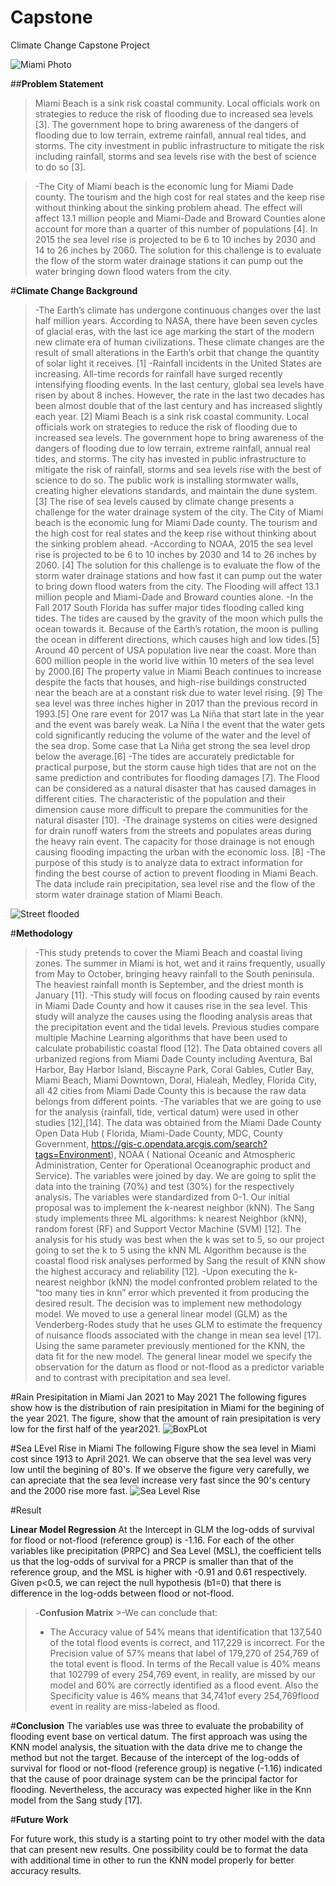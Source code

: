 # Capstone
Climate Change Capstone Project

![Miami Photo](Images/FLflood.jpg)


##**Problem Statement**

 > Miami Beach is a sink risk coastal community. Local officials work on strategies to reduce the risk of flooding due to increased sea levels [3]. The government hope to bring awareness of the dangers of flooding due to low terrain, extreme rainfall, annual real tides, and storms. The city investment in public infrastructure to mitigate the risk including rainfall, storms and sea levels rise with the best of science to do so [3].
  
>-The City of Miami beach is the economic lung for Miami Dade county. The tourism and the high cost for real states and the keep rise without thinking about the sinking problem ahead.  The effect will affect 13.1 million people and Miami-Dade and Broward Counties alone account for more than a quarter of this number of populations [4]. In 2015 the sea level rise is projected to be 6 to 10 inches by 2030 and 14 to 26 inches by 2060. The solution for this challenge is to evaluate the flow of the storm water drainage stations it can pump out the water bringing down flood waters from the city.

#**Climate Change Background**
>-The Earth’s climate has undergone continuous changes over the last half million years. According to NASA, there have been seven cycles of glacial eras, with the last ice age marking the start of the modern new climate era of human civilizations. These climate changes are the result of small alterations in the Earth’s orbit that change the quantity of solar light it receives. [1]
>-Rainfall incidents in the United States are increasing. All-time records for rainfall have surged recently intensifying flooding events. In the last century, global sea levels have risen by about 8 inches. However, the rate in the last two decades has been almost double that of the last century and has increased slightly each year. [2]
Miami Beach is a sink risk coastal community. Local officials work on strategies to reduce the risk of flooding due to increased sea levels. The government hope to bring awareness of the dangers of flooding due to low terrain, extreme rainfall, annual real tides, and storms. The city has invested in public infrastructure to mitigate the risk of rainfall, storms and sea levels rise with the best of science to do so. The public work is installing stormwater walls, creating higher elevations standards, and maintain the dune system.[3] The rise of sea levels caused by climate change presents a challenge for the water drainage system of the city. The City of Miami beach is the economic lung for Miami Dade county. The tourism and the high cost for real states and the keep rise without thinking about the sinking problem ahead.
>-According to NOAA, 2015 the sea level rise is projected to be 6 to 10 inches by 2030 and 14 to 26 inches by 2060. [4] The solution for this challenge is to evaluate the flow of the storm water drainage stations and how fast it can pump out the water to bring down flood waters from the city. The Flooding will affect 13.1 million people and Miami-Dade and Broward counties alone.
>-In the Fall 2017 South Florida has suffer major tides flooding called king tides. The tides are caused by the gravity of the moon which pulls the ocean towards it. Because of the Earth’s rotation, the moon is pulling the ocean in different directions, which causes high and low tides.[5]
Around 40 percent of USA population live near the coast. More than 600 million people in the world live within 10 meters of the sea level by 2000.[6] The property value in Miami Beach continues to increase despite the facts that houses, and high-rise buildings constructed near the beach are at a constant risk due to water level rising. [9]
The sea level was three inches higher in 2017 than the previous record in 1993.[5] One rare event for 2017 was La Niña that start late in the year and the event was barely weak. La Niña I the event that the water gets cold significantly reducing the volume of the water and the level of the sea drop. Some case that La Niña get strong the sea level drop below the average.[6]
>-The tides are accurately predictable for practical purpose, but the storm cause high tides that are not on the same prediction and contributes for flooding damages [7]. The Flood can be considered as a natural disaster that has caused damages in different cities. The characteristic of the population and their dimension cause more difficult to prepare the communities for the natural disaster [10].
>-The drainage systems on cities were designed for drain runoff waters from the streets and populates areas during the heavy rain event. The capacity for those drainage is not enough causing flooding impacting the urban with the economic loss. [8]
>-The purpose of this study is to analyze data to extract information for finding the best course of action to prevent flooding in Miami Beach. The data include rain precipitation, sea level rise and the flow of the storm water drainage station of Miami Beach.


![Street flooded](Images/streetFlooded.jpg)

#**Methodology**
>-This study pretends to cover the Miami Beach and coastal living zones. The summer in Miami is hot, wet and it rains frequently, usually from May to October, bringing heavy rainfall to the South peninsula. The heaviest rainfall month is September, and the driest month is January [11].
>-This study will focus on flooding caused by rain events in Miami Dade County and how it causes rise in the sea level. This study will analyze the causes using the flooding analysis areas that the precipitation event and the tidal levels. Previous studies compare multiple Machine Learning algorithms that have been used to calculate probabilistic coastal flood [12]. The Data obtained covers all urbanized regions from Miami Dade County including Aventura, Bal Harbor, Bay Harbor Island, Biscayne Park, Coral Gables, Cutler Bay, Miami Beach, Miami Downtown, Doral, Hialeah, Medley, Florida City, all 42 cities from Miami Dade County this is because the raw data belongs from different points. 
>-The variables that we are going to use for the analysis (rainfall, tide, vertical datum) were used in other studies [12],[14]. The data was obtained from the Miami Dade County Open Data Hub ( Florida, Miami-Dade County, MDC, County Government, https://gis-c.opendata.arcgis.com/search?tags=Environment), NOAA ( National Oceanic and Atmospheric Administration, Center for Operational Oceanographic product and Service). The variables were joined by day. We are going to split the data into the training (70%) and test (30%) for the respectively analysis. The variables were standardized from 0-1. Our initial proposal was to implement the k-nearest neighbor (kNN). The Sang study implements three ML algorithms: k nearest Neighbor (kNN), random forest (RF) and Support Vector Machine (SVM) [12].  The analysis for his study was best when the k was set to 5, so our project going to set the k to 5 using the kNN ML Algorithm because is the coastal flood risk analyses performed by Sang the result of KNN show the highest accuracy and reliability [12].
>-Upon executing the k-nearest neighbor (kNN) the model confronted problem related to the “too many ties in knn” error which prevented it from producing the desired result. The decision was to implement new methodology model. We moved to use a general linear model (GLM) as the Venderberg-Rodes study that he uses GLM to estimate the frequency of nuisance floods associated with the change in mean sea level [17].
Using the same parameter previously mentioned for the KNN, the data fit for the new model. The general linear model we specify the observation for the datum as flood or not-flood as a predictor variable and to contrast with precipitation and sea level. 


#Rain Presipitation in Miami Jan 2021 to May 2021
The following figures show how is the distribution of rain presipitation in Miami for the begining of the year 2021. The figure, show that the amount of rain presipitation is very low for the first half of the year2021.
![BoxPLot](Images/raini0.JPG)

#Sea LEvel Rise in Miami 
The following Figure show the sea level in Miami cost since 1913 to April 2021. We can observe that the sea level was very low until the begining of 80's. If we observe the figure very carefully, we can apreciate that the sea level increase very fast since the 90's century and the 2000 rise more fast.
![Sea Level Rise](Images/slk_all.JPG)

#Result

**Linear Model Regression**
 At the Intercept in GLM the log-odds of survival for flood or not-flood (reference group) is -1.16.
For each of the other variables like precipitation (PRPC) and Sea Level (MSL), the coefficient tells us that the log-odds of survival for a PRCP is smaller than that of the reference group, and the MSL is higher with -0.91 and 0.61 respectively.
Given p<0.5, we can reject the null hypothesis (b1=0) that there is  difference in the log-odds between flood or not-flood. 
>-**Confusion Matrix**
	>-We can conclude that:
>- The Accuracy value of 54% means that identification that 137,540 of the total flood events is correct, and 117,229 is incorrect.
For the Precision value of 57% means that label of 179,270 of 254,769 of the total event is flood.
In terms of the Recall value is 40% means that 102799 of every 254,769 event, in reality, are missed by our model and 60% are correctly identified as a flood event.
Also the Specificity value is 46% means that 34,741of every 254,769flood event in reality are miss-labeled as flood.

#**Conclusion**
The variables use was three to evaluate the probability of flooding event base on vertical datum. The first approach was using the KNN model analysis, the situation with the data drive me to change the method but not the target. Because of the intercept of the log-odds of survival for flood or not-flood (reference group) is negative (-1.16) indicated that the cause of poor drainage system can be the principal factor for flooding. Nevertheless, the accuracy was expected higher like in the Knn model from the Sang study [17].

#**Future Work**

For future work, this study is a starting point to try other model with the data that can present new results. One possibility could be to format the data with additional time in other to run the KNN model properly for better accuracy results.


